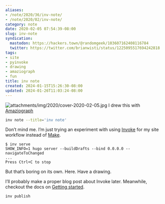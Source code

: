 ```yaml
---
aliases:
- /note/2020/36/inv-note/
- /note/2020/02/inv-note/
category: note
date: 2020-02-05 07:54:39-08:00
slug: inv-note
syndication:
  mastodon: https://hackers.town/@randomgeek/103607162408116784
  twitter: https://twitter.com/brianwisti/status/1225095517694242818
tags:
- site
- pyinvoke
- drawing
- amaziograph
- fun
title: inv note
created: 2024-01-15T15:26:30-08:00
updated: 2024-01-26T11:03:24-08:00
---
```


![attachments/img/2020/cover-2020-02-05.jpg](../../../attachments/img/2020/cover-2020-02-05.jpg)
I drew this with [Amaziograph](https://amaziograph.com)

````sh
inv note --title='inv note'
````

Don’t mind me. I’m just trying an experiment with using [Invoke](https://docs.pyinvoke.org) for my site workflow instead of [Make](https://www.gnu.org/software/make/).

````
$ inv serve
SHOW_INFO=1 hugo server --buildDrafts --bind 0.0.0.0 --navigateToChanged
...
Press Ctrl+C to stop
````

But that’s boring on its own. Here. Have a drawing.

I’ll probably make a proper blog post about Invoke later. Meanwhile, checkout the docs on [Getting started](https://docs.pyinvoke.org/en/stable/getting-started.html).

````sh
inv publish
````
